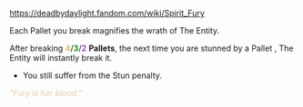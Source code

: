 https://deadbydaylight.fandom.com/wiki/Spirit_Fury

<p>Each Pallet you break magnifies the wrath of The Entity.
<p>After breaking <span class="clr" style="color: #e8c252;"><b>4</b></span>/<span class="clr" style="color: #199b1e;"><b>3</b></span>/<span class="clr" style="color: #ac3ee3;"><b>2</b></span> <b>Pallets</b>, the next time you are stunned by a Pallet , The Entity  will instantly break it.
</p>
<ul><li>You still suffer from the Stun penalty.</li></ul>
<p><i><span class="clr clr9" style="color: #e7cda2 ;">"Fury is her blood."</span></i>
</p>
</p>